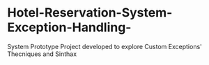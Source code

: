 # Hotel-Reservation-System-Exception-Handling-
System Prototype Project developed to explore Custom Exceptions' Thecniques and Sinthax
